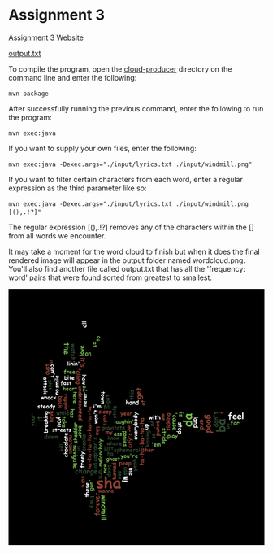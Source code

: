 # Assignment 3
[Assignment 3 Website](https://kenny-designs.github.io/data-hw-submissions/assignment3/word-cloud-site/)

[output.txt](./cloud-producer/output/output.txt)

To compile the program, open the [cloud-producer](./cloud-producer/) directory on the command line and enter the following:

```
mvn package
```

After successfully running the previous command, enter the following to run the program:

```
mvn exec:java
```

If you want to supply your own files, enter the following:

```
mvn exec:java -Dexec.args="./input/lyrics.txt ./input/windmill.png"
```

If you want to filter certain characters from each word, enter a regular expression as the third parameter like so:
```
mvn exec:java -Dexec.args="./input/lyrics.txt ./input/windmill.png [(),.!?]"
```

The regular expression [(),.!?] removes any of the characters within the [] from all words we encounter.

It may take a moment for the word cloud to finish but when it does the final rendered image will appear in the output folder
named wordcloud.png. You'll also find another file called output.txt that has all the 'frequency: word' pairs that were found
sorted from greatest to smallest.

![wordcloud](./cloud-producer/output/wordcloud.png)
